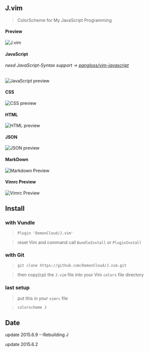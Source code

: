 
## J.vim

> ColorScheme for My JavaScript Programming

#### Preview
<img src="http://7j1zwt.com1.z0.glb.clouddn.com/neovim.png" alt="J.vim">

#### JavaScript
###### need JavaScript-Syntax support -> [pangloss/vim-javascript](https://github.com/pangloss/vim-javascript)
<img src="http://7j1zwt.com1.z0.glb.clouddn.com/jvim-js.png" alt="JavaScript preview">
	
#### CSS
<img src="http://7j1zwt.com1.z0.glb.clouddn.com/jvim-css.png" alt="CSS preview">

#### HTML
<img src="http://7j1zwt.com1.z0.glb.clouddn.com/jvim-html.png" alt="HTML preview">

#### JSON
<img src="http://7j1zwt.com1.z0.glb.clouddn.com/jvim-json.png" alt="JSON preview">

#### MarkDown
<img src="http://7j1zwt.com1.z0.glb.clouddn.com/jvim-markdown.png" alt="Markdown Preview">

#### Vimrc Preview
<img src="http://7j1zwt.com1.z0.glb.clouddn.com/jvim-vimrc.png" alt="Vimrc Preview">


## Install

### with Vundle 

>``Plugin 'DemonCloud/J.vim'``

> reset Vim and command call ``BundleInstall`` or ``PluginInstall``

### with Git 

>``git clone https://github.com/DemonCloud/J.vim.git``

> then copy(cp) the ``J.vim`` file into your Vim ``colors`` file directory

### last setup
> put this in your ``vimrc`` file

>``colorscheme J``


## Date

update  2015.6.9 --Rebuilding J

update  2015.6.2

